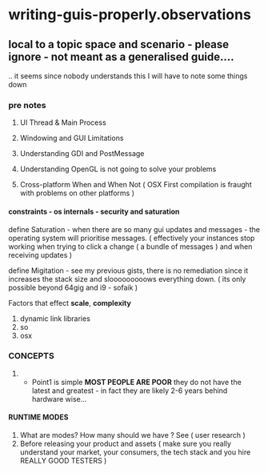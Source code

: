 # writing-guis-properly.observations

## local to a topic space and scenario - please ignore - not meant as a generalised guide....

.. it seems since nobody understands this I will have to note some things down

### pre notes

1) UI Thread & Main Process

2) Windowing and GUI Limitations

3) Understanding GDI and PostMessage

4) Understanding OpenGL is not going to solve your problems

5) Cross-platform When and When Not ( OSX First compilation is fraught with problems on other platforms )

#### constraints - os internals - security and saturation

define Saturation - when there are so many gui updates and messages - the operating system will prioritise messages. ( effectively your instances stop working when trying to click a change ( a bundle of messages ) and when receiving updates )

define Migitation - see my previous gists, there is no remediation since it increases the stack size and slooooooooows everything down. ( its only possible beyond 64gig and i9 - sofaik )

Factors that effect **scale**, **complexity** 

1) dynamic link libraries
2) so
3) osx

### CONCEPTS

1) - Point1 is simple **MOST PEOPLE ARE POOR** they do not have the latest and greatest - in fact they are likely 2-6 years behind hardware wise... 

#### RUNTIME MODES

1) What are modes? How many should we have ? See ( user research )
2) Before releasing your product and assets ( make sure you really understand your market, your consumers, the tech stack and you hire REALLY GOOD TESTERS )

